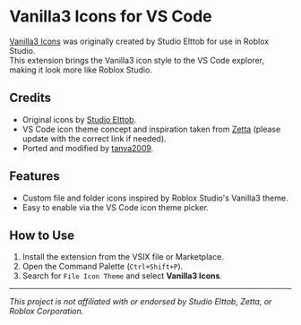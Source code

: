 # Vanilla3 Icons for VS Code

[Vanilla3 Icons](https://elttob.itch.io/vanilla-3-for-roblox-studio) was originally created by Studio Elttob for use in Roblox Studio.  
This extension brings the Vanilla3 icon style to the VS Code explorer, making it look more like Roblox Studio.

## Credits

- Original icons by [Studio Elttob](https://elttob.itch.io/vanilla-3-for-roblox-studio).
- VS Code icon theme concept and inspiration taken from [Zetta](https://github.com/zetta-dev/zetta-icons) (please update with the correct link if needed).
- Ported and modified by [tanva2009](https://github.com/tanva2009).

## Features

- Custom file and folder icons inspired by Roblox Studio's Vanilla3 theme.
- Easy to enable via the VS Code icon theme picker.

## How to Use

1. Install the extension from the VSIX file or Marketplace.
2. Open the Command Palette (`Ctrl+Shift+P`).
3. Search for `File Icon Theme` and select **Vanilla3 Icons**.

---
*This project is not affiliated with or endorsed by Studio Elttob, Zetta, or Roblox Corporation.*